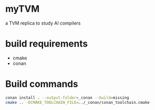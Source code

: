 # myTVM
a TVM replica to study AI compilers


# build requirements
- cmake
- conan


# Build commands
```bash
conan install . --output-folder=_conan --build=missing
cmake .. -DCMAKE_TOOLCHAIN_FILE=../_conan/conan_toolchain.cmake


